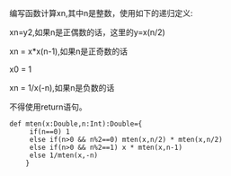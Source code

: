 编写函数计算xn,其中n是整数，使用如下的递归定义:

xn=y2,如果n是正偶数的话，这里的y=x(n/2)

xn = x*x(n-1),如果n是正奇数的话

x0 = 1

xn = 1/x(-n),如果n是负数的话

不得使用return语句。

```
def mten(x:Double,n:Int):Double={
     if(n==0) 1
     else if(n>0 && n%2==0) mten(x,n/2) * mten(x,n/2)
     else if(n>0 && n%2==1) x * mten(x,n-1)
     else 1/mten(x,-n)
    }
```